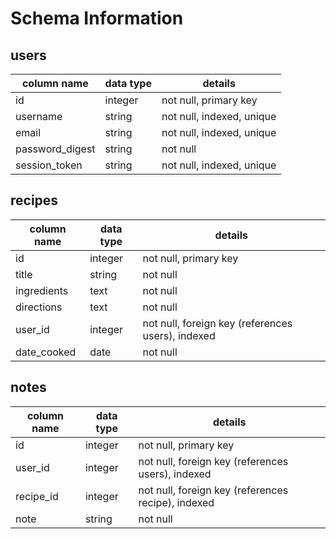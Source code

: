 # Schema Information

## users
column name     | data type | details
----------------|-----------|-----------------------
id              | integer   | not null, primary key
username        | string    | not null, indexed, unique
email           | string    | not null, indexed, unique
password_digest | string    | not null
session_token   | string    | not null, indexed, unique

## recipes
column name | data type | details
------------|-----------|-----------------------
id          | integer   | not null, primary key
title       | string    | not null
ingredients | text      | not null
directions  | text      | not null
user_id     | integer   | not null, foreign key (references users), indexed
date_cooked | date      | not null

## notes
column name | data type | details
------------|-----------|-----------------------
id          | integer   | not null, primary key
user_id     | integer   | not null, foreign key (references users), indexed
recipe_id   | integer   | not null, foreign key (references recipe), indexed
note        | string    | not null
